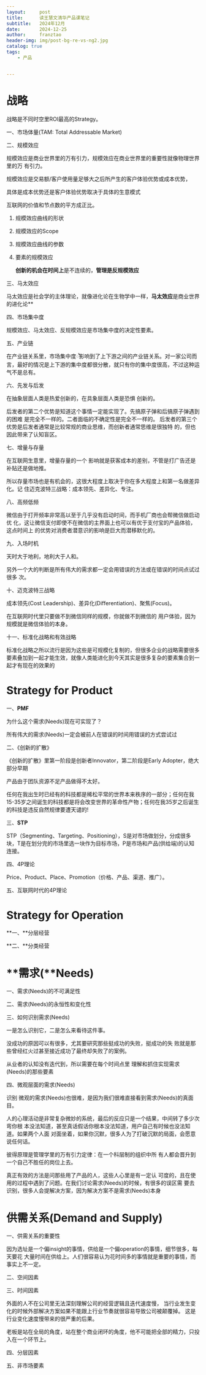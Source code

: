 ```yaml
---
layout:     post
title:      读王慧文清华产品课笔记
subtitle:   2024年12月
date:       2024-12-25
author:     franztao
header-img: img/post-bg-re-vs-ng2.jpg
catalog: true
tags:
    - 产品


---
```






#  **战略**

战略是不同时空里ROI最高的Strategy。

一、市场体量(TAM: Total Addressable Market)



二、规模效应

规模效应是商业世界里的万有引力，规模效应在商业世界里的重要性就像物理世界里的万 有引力。

规模效应是交易额/客户使用量足够大之后所产生的客户体验优势或成本优势，

具体是成本优势还是客户体验优势取决于具体的生意模式

互联网的价值和节点数的平方成正比。

1. 规模效应曲线的形状

2. 规模效应的Scope

3. 规模效应曲线的参数

4. 要素的规模效应

    **创新的机会在时间上**是不连续的，**管理是反规模效应**

三、马太效应

马太效应是社会学的主体理论，就像进化论在生物学中一样，**马太效应**是商业世界的进化论**

四、市场集中度

规模效应、马太效应、反规模效应是市场集中度的决定性要素。



五、产业链

在产业链关系里，市场集中度৾影响到了上下游之间的产业链关系。对一家公司而言，最好的情况是上下游的集中度都很分散，就只有你的集中度很高，不过这种运气不是总有。



六、先发与后发

在抽象层面人类是热爱创新的，在具象层面人类是恐惧 创新的。

后发者的第二个优势是知道这个事情一定能实现了。先搞原子弹和后搞原子弹遇到的困难 是完全不一样的。二者面临的不确定性是完全不一样的。 后发者的第三个优势是后发者通常是比较常规的商业思维，而创新者通常思维是很独特 的，但也因此带来了认知盲区。



七、增量与存量

在互联网生意里，增量存量的一个 影响就是获客成本的差别，不管是打广告还是补贴还是做地推。

所以存量市场也是有机会的，这很大程度上取决于你在多大程度上和第一名做差异化。记 住迈克波特三战略：成本领先、差异化、专注。





八、高频低频

微信由于打开频率非常高以至于几乎没有启动时间，而手机厂商也会帮微信做启动优 化，这让微信支付即使不在微信的主界面上也可以有优于支付宝的产品体验，这点时间上 的优势对消费者潜意识的影响是巨大而潜移默化的。



九、入场时机

天时大于地利，地利大于人和。

另外一个大的判断是所有伟大的需求都一定会用错误的方法或在错误的时间点试过很多 次。



十、迈克波特三战略

成本领先(Cost Leadership)、差异化(Differentiation)、聚焦(Focus)。

在互联网时代里只要做不到微信同样的规模，你就做不到微信的 用户体验，因为规模就是微信体验的本身。



十一、标准化战略和有效战略

标准化战略之所以流行是因为这些是可规模化复制的，但很多企业的战略需要很多要素叠加到一起才能生效，就像人类能进化到今天其实是很多复杂的要素集合到一起才有现在的效果的



# **Strategy for Product**

一、**PMF**

为什么这个需求(Needs)现在可实现了？

所有伟大的需求(Needs)一定会被前人在错误的时间用错误的方式尝试过



二、《创新的扩散》

《创新的扩散》里第一阶段是创新者Innovator，第二阶段是Early Adopter，绝大部分早期

产品由于团队资源不足产品做得不太好。

任何在我出生时已经有的科技都是稀松平常的世界本来秩序的一部分；任何在我15-35岁之间诞生的科技都是将会改变世界的革命性产物；任何在我35岁之后诞生的科技是违反自然规律要遭天谴的!



三、**STP**

STP（Segmenting、Targeting、Positioning），S是对市场做划分，分成很多块，T是在划分完的市场里选一块作为目标市场，P是市场和产品(供给端)的认知连接。



四、4P理论

Price、Product、Place、Promotion（价格、产品、渠道、推广）。



五、互联网时代的4P理论





# Strategy for Operation

**一、**分层经营

**二、**分类经营



# **需求(**Needs)

一、需求(Needs)的不可满足性



二、需求(Needs)的永恒性和变化性



三、如何识别需求(Needs)

一是怎么识别它，二是怎么来看待这件事。

没成功的原因可以有很多，尤其要研究那些挺成功的失败，挺成功的失 败就是那些曾经红火过甚至接近成功了最终却失败了的案例。

从业者的认知没有迭代到，所以需要在每个时间点里 理解和抓住实现需求(Needs)的那些要素



四、微观层面的需求(Needs)

识别 微观的需求(Needs)也很难，是因为我们很难直接看到需求(Needs)的真面目。

人的心理活动是非常复杂微妙的系统，最后的反应只是一个结果，中间转了多少次弯你根 本没法知道，甚至真话假话你根本没法知道，用户自己有时候也没法知道。如果两个人面 对面坐着，如果你沉默，很多人为了打破沉默的局面，会愿意说任何话。

彼得原理是管理学里的万有引力定律：在一个科层制的组织中所 有人都会晋升到一个自己不胜任的岗位上去。

真正有效的方法是问那些用了产品的人，这些人心里是有一定认 可度的，且在使用的过程中遇到了问题。在我们讨论需求(Needs)的时候，有很多的误区需 要去识别，很多人会提解决方案，因为解决方案不是需求(Needs)本身





# 供需关系(Demand and Supply)

一、供需关系的重要性

因为选址是一个偏insight的事情，供给是一个偏operation的事情，细节很多，每天要花 大量时间在供给上。人们很容易认为花时间多的事情就是重要的事情，而事实上不一定。

二、空间因素

三、时间因素

外面的人不在公司里无法深刻理解公司的经营逻辑且迭代速度慢， 当行业发生变化的时候外部解决方案如果不能跟上行业节奏就很容易导致公司被颠覆掉。 这是行业变化速度慢带来的很严重的后果。





老板是站在全局的角度，站在整个商业闭环的角度，他不可能把全部的精力，只投入在一个环节上。



四、分层因素



五、非市场要素